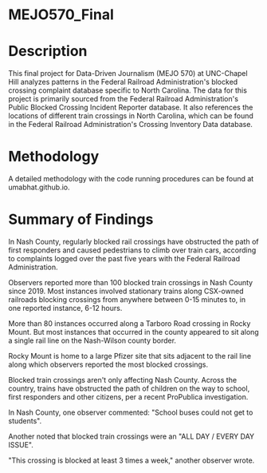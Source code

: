 # MEJO570_Final

# Description  
This final project for Data-Driven Journalism (MEJO 570) at UNC-Chapel Hill analyzes patterns in the Federal Railroad Administration's blocked crossing complaint database specific to North Carolina. The data for this project is primarily sourced from the Federal Railroad Administration's Public Blocked Crossing Incident Reporter database. It also references the locations of different train crossings in North Carolina, which can be found in the Federal Railroad Administration's Crossing Inventory Data database.

# Methodology 
A detailed methodology with the code running procedures can be found at umabhat.github.io. 

# Summary of Findings
In Nash County, regularly blocked rail crossings have obstructed the path of first responders and caused pedestrians to climb over train cars, according to complaints logged over the past five years with the Federal Railroad Administration. 

Observers reported more than 100 blocked train crossings in Nash County since 2019. Most instances involved stationary trains along CSX-owned railroads blocking crossings from anywhere between 0-15 minutes to, in one reported instance, 6-12 hours. 

More than 80 instances occurred along a Tarboro Road crossing in Rocky Mount. But most instances that occurred in the county appeared to sit along a single rail line on the Nash-Wilson county border. 

Rocky Mount is home to a large Pfizer site that sits adjacent to the rail line along which observers reported the most blocked crossings. 

Blocked train crossings aren't only affecting Nash County. Across the country, trains have obstructed the path of children on the way to school, first responders and other citizens, per a recent ProPublica investigation. 

In Nash County, one observer commented: "School buses could not get to students". 

Another noted that blocked train crossings were an "ALL DAY / EVERY DAY ISSUE".  

"This crossing is blocked at least 3 times a week," another observer wrote.

